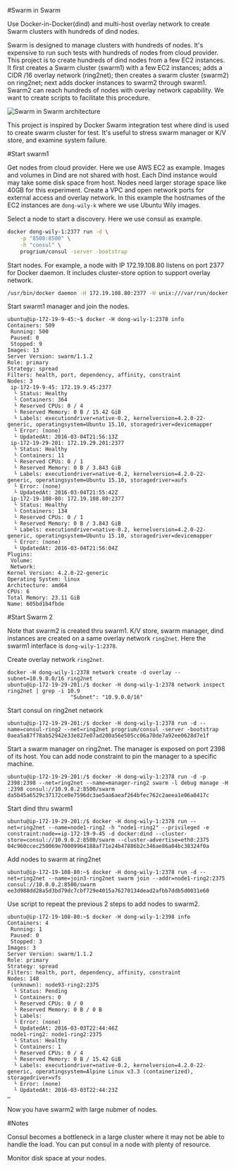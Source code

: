 #Swarm in Swarm

Use Docker-in-Docker(dind) and multi-host overlay network to create Swarm clusters with hundreds of dind nodes.

Swarm is designed to manage clusters with hundreds of nodes. It's expensive to run such tests with hundreds of nodes from cloud provider. This project is to create hundreds of dind nodes from a few EC2 instances. It first creates a Swarm cluster (swarm1) with a few EC2 instances; adds a CIDR /16 overlay network (ring2net); then creates a swarm cluster (swarm2) on ring2net; next adds docker instances to swarm2 through swarm1. Swarm2 can reach hundreds of nodes with overlay network capability. We want to create scripts to facilitate this procedure.

![Swarm in Swarm architecture](https://github.com/dongluochen/container-notes/blob/master/swarm-in-swarm.png)

This project is inspired by Docker Swarm integration test where dind is used to create swarm cluster for test. It's useful to stress swarm manager or K/V store, and examine system failure.

#Start swarm1

Get nodes from cloud provider. Here we use AWS EC2 as example. Images and volumes in Dind are not shared with host. Each Dind instance would may take some disk space from host. Nodes need larger storage space like 40GB for this experiment. Create a VPC and open network ports for external access and overlay network. In this example the hostnames of the EC2 instances are `dong-wily-k` where we use Ubuntu Wily images.

Select a node to start a discovery. Here we use consul as example. 
```bash
docker dong-wily-1:2377 run -d \
    -p "8500:8500" \
    -h "consul" \
    progrium/consul -server -bootstrap
```

Start nodes. For example, a node with IP 172.19.108.80 listens on port 2377 for Docker daemon. It includes cluster-store option to support overlay network. 
```bash
/usr/bin/docker daemon -H 172.19.108.80:2377 -H unix:///var/run/docker.sock --cluster-store=consul://172.19.29.201:8500/swarm --cluster-advertise=172.19.108.80:2377
```

Start swarm1 manager and join the nodes. 
```
ubuntu@ip-172-19-9-45:~$ docker -H dong-wily-1:2378 info
Containers: 509
 Running: 500
 Paused: 0
 Stopped: 9
Images: 13
Server Version: swarm/1.1.2
Role: primary
Strategy: spread
Filters: health, port, dependency, affinity, constraint
Nodes: 3
 ip-172-19-9-45: 172.19.9.45:2377
  └ Status: Healthy
  └ Containers: 364
  └ Reserved CPUs: 0 / 4
  └ Reserved Memory: 0 B / 15.42 GiB
  └ Labels: executiondriver=native-0.2, kernelversion=4.2.0-22-generic, operatingsystem=Ubuntu 15.10, storagedriver=devicemapper
  └ Error: (none)
  └ UpdatedAt: 2016-03-04T21:56:13Z
 ip-172-19-29-201: 172.19.29.201:2377
  └ Status: Healthy
  └ Containers: 11
  └ Reserved CPUs: 0 / 1
  └ Reserved Memory: 0 B / 3.843 GiB
  └ Labels: executiondriver=native-0.2, kernelversion=4.2.0-22-generic, operatingsystem=Ubuntu 15.10, storagedriver=aufs
  └ Error: (none)
  └ UpdatedAt: 2016-03-04T21:55:42Z
 ip-172-19-108-80: 172.19.108.80:2377
  └ Status: Healthy
  └ Containers: 134
  └ Reserved CPUs: 0 / 1
  └ Reserved Memory: 0 B / 3.843 GiB
  └ Labels: executiondriver=native-0.2, kernelversion=4.2.0-22-generic, operatingsystem=Ubuntu 15.10, storagedriver=devicemapper
  └ Error: (none)
  └ UpdatedAt: 2016-03-04T21:56:04Z
Plugins: 
 Volume: 
 Network: 
Kernel Version: 4.2.0-22-generic
Operating System: linux
Architecture: amd64
CPUs: 6
Total Memory: 23.11 GiB
Name: 605bd1b4fbde
```

#Start Swarm 2

Note that swarm2 is created thru swarm1. K/V store, swarm manager, dind instances are created on a same overlay network `ring2net`. Here the swarm1 interface is `dong-wily-1:2378`.

Create overlay network `ring2net`.

```
docker -H dong-wily-1:2378 network create -d overlay --subnet=10.9.0.0/16 ring2net
ubuntu@ip-172-19-29-201:/$ docker -H dong-wily-1:2378 network inspect ring2net | grep -i 10.9
                    "Subnet": "10.9.0.0/16"
```

Start consul on ring2net network

```
ubuntu@ip-172-19-29-201:/$ docker -H dong-wily-1:2378 run -d --name=consul-ring2 --net=ring2net progrium/consul -server -bootstrap
0aea5a87f78ab52942e33e827e07ad200a56e505cc06a70de7a92ee0628d7e1f
```

Start a swarm manager on ring2net. The manager is exposed on port 2398 of its host. You can add node constraint to pin the manager to a specific machine.

```
ubuntu@ip-172-19-29-201:/$ docker -H dong-wily-1:2378 run -d -p 2398:2398 --net=ring2net --name=manager-ring2 swarm -l debug manage -H :2398 consul://10.9.0.2:8500/swarm 
da5b45a6529c37172ce0e7596dc3ae5aa6aeaf264bfec762c2aeea1e06a0417c
```

Start dind thru swarm1
```
ubuntu@ip-172-19-29-201:/$ docker -H dong-wily-1:2378 run --net=ring2net --name=node1-ring2 -h "node1-ring2" --privileged -e constraint:node==ip-172-19-9-45 -d docker:dind --cluster-store=consul://10.9.0.2:8500/swarm --cluster-advertise=eth0:2375
04c960ccec250069e70009964188af71e24b47886b2c346ae86a04bc38324f0a
```

Add nodes to swarm at ring2net
```
ubuntu@ip-172-19-108-80:~$ docker -H dong-wily-1:2378 run -d --net=ring2net --name=join3-ring2net swarm join --addr=node1-ring2:2375 consul://10.0.0.2:8500/swarm
ee3d988dd28a5d3bd79dc7cbf729e4015a76270134dead2afbb7ddb5d0031e60
```

Use script to repeat the previous 2 steps to add nodes to swarm2.
```
ubuntu@ip-172-19-108-80:~$ docker -H dong-wily-1:2398 info 
Containers: 4
 Running: 1
 Paused: 0
 Stopped: 3
Images: 3
Server Version: swarm/1.1.2
Role: primary
Strategy: spread
Filters: health, port, dependency, affinity, constraint
Nodes: 148
 (unknown): node93-ring2:2375
  └ Status: Pending
  └ Containers: 0
  └ Reserved CPUs: 0 / 0
  └ Reserved Memory: 0 B / 0 B
  └ Labels: 
  └ Error: (none)
  └ UpdatedAt: 2016-03-03T22:44:46Z
 node1-ring2: node1-ring2:2375
  └ Status: Healthy
  └ Containers: 1
  └ Reserved CPUs: 0 / 4
  └ Reserved Memory: 0 B / 15.42 GiB
  └ Labels: executiondriver=native-0.2, kernelversion=4.2.0-22-generic, operatingsystem=Alpine Linux v3.3 (containerized), storagedriver=vfs
  └ Error: (none)
  └ UpdatedAt: 2016-03-03T22:44:23Z
…
```

Now you have swarm2 with large nubmer of nodes.

#Notes

Consul becomes a bottleneck in a large cluster where it may not be able to handle the load. You can put consul in a node with plenty of resource.

Monitor disk space at your nodes.
